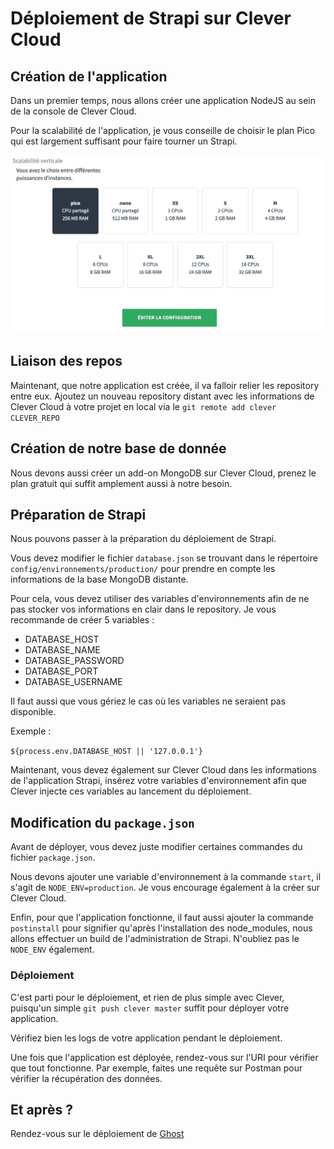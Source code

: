 # Déploiement de Strapi sur Clever Cloud

## Création de l'application
Dans un premier temps, nous allons créer une application NodeJS au sein de la console de Clever Cloud. 

Pour la scalabilité de l'application, je vous conseille de choisir le plan Pico qui est largement suffisant pour faire tourner un Strapi. 

![Image](/images/pico.png)


## Liaison des repos

Maintenant, que notre application est créée, il va falloir relier les repository entre eux. Ajoutez un nouveau repository distant avec les informations de Clever Cloud à votre projet en local via le `git remote add clever CLEVER_REPO`

## Création de notre base de donnée

Nous devons aussi créer un add-on MongoDB sur Clever Cloud, prenez le plan gratuit qui suffit amplement aussi à notre besoin.

## Préparation de Strapi

Nous pouvons passer à la préparation du déploiement de Strapi. 

Vous devez modifier le fichier `database.json` se trouvant dans le répertoire `config/environnements/production/` pour prendre en compte les informations de la base MongoDB distante. 

Pour cela, vous devez utiliser des variables d'environnements afin de ne pas stocker vos informations en clair dans le repository. Je vous recommande de créer 5 variables : 

- DATABASE_HOST
- DATABASE_NAME
- DATABASE_PASSWORD
- DATABASE_PORT
- DATABASE_USERNAME

Il faut aussi que vous gériez le cas où les variables ne seraient pas disponible. 

Exemple : 

` ${process.env.DATABASE_HOST || '127.0.0.1'} `

Maintenant, vous devez également sur Clever Cloud dans les informations de l'application Strapi, insérez votre variables d'environnement afin que Clever injecte ces variables au lancement du déploiement. 

## Modification du `package.json` 

Avant de déployer, vous devez juste modifier certaines commandes du fichier `package.json`.

Nous devons ajouter une variable d'environnement à la commande `start`, il s'agit de `NODE_ENV=production`. Je vous encourage également à la créer sur Clever Cloud. 

Enfin, pour que l'application fonctionne, il faut aussi ajouter la commande `postinstall` pour signifier qu'après l'installation des node_modules, nous allons effectuer un build de l'administration de Strapi. N'oubliez pas le `NODE_ENV` également.

### Déploiement

C'est parti pour le déploiement, et rien de plus simple avec Clever, puisqu'un simple `git push clever master` suffit pour déployer votre application. 

Vérifiez bien les logs de votre application pendant le déploiement. 

Une fois que l'application est déployée, rendez-vous sur l'URI pour vérifier que tout fonctionne. Par exemple, faites une requête sur Postman pour vérifier la récupération des données.

## Et après ? 

Rendez-vous sur le déploiement de [Ghost](ghost.md)